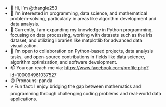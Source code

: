 - 👋 Hi, I’m @thangle253
- 👀 I’m interested in programming, data science, and mathematical problem-solving, particularly in areas like algorithm development and data analysis.
- 🌱 Currently, I am expanding my knowledge in Python programming, focusing on data processing, working with datasets such as the Iris dataset, and utilizing libraries like matplotlib for advanced data visualization.
- 💞️ I’m open to collaboration on Python-based projects, data analysis tasks, and open-source contributions in fields like data science, algorithm optimization, and software development.
- 📫 You can reach me via:  https://www.facebook.com/profile.php?id=100094961037527
- 😄 Pronouns: panda
- ⚡ Fun fact: I enjoy bridging the gap between mathematics and programming through challenging coding problems and real-world data applications.

<!---
thangle253/thangle253 is a ✨ special ✨ repository because its `README.md` (this file) appears on your GitHub profile.
You can click the Preview link to take a look at your changes.
--->
